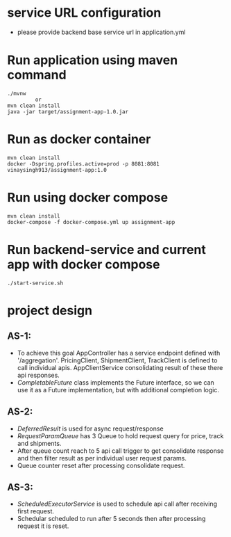 # service URL configuration
- please provide backend base service url in application.yml

# Run application using maven command
    ./mvnw
             or 
    mvn clean install
    java -jar target/assignment-app-1.0.jar
    
# Run as docker container
    mvn clean install
    docker -Dspring.profiles.active=prod -p 8081:8081 vinaysingh913/assignment-app:1.0
 
# Run using docker compose
    mvn clean install
    docker-compose -f docker-compose.yml up assignment-app
    
# Run backend-service and current app with docker compose 
    ./start-service.sh
    
    
    
# project design

## AS-1:

- To achieve this goal AppController has a service endpoint defined with '/aggregation'.
PricingClient, ShipmentClient, TrackClient is defined to call individual apis.
AppClientService consolidating result of these there api responses.
- *CompletableFuture* class implements the Future interface, so we can use it as a Future implementation, but with additional completion logic.

## AS-2:

- *DeferredResult* is used for async request/response
- *RequestParamQueue* has 3 Queue to hold request query for price, track and shipments.
- After queue count reach to 5 api call trigger to get consolidate response and then filter result as per individual user request params.
- Queue counter reset after processing consolidate request.

## AS-3:

- *ScheduledExecutorService* is used to schedule api call after receiving first request.
- Schedular scheduled to run after 5 seconds then after processing request it is reset.

    